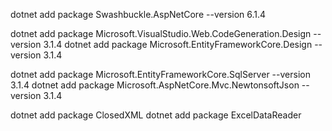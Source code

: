 dotnet add package Swashbuckle.AspNetCore --version 6.1.4

dotnet add package Microsoft.VisualStudio.Web.CodeGeneration.Design --version 3.1.4
dotnet add package Microsoft.EntityFrameworkCore.Design --version 3.1.4

dotnet add package Microsoft.EntityFrameworkCore.SqlServer --version 3.1.4
dotnet add package Microsoft.AspNetCore.Mvc.NewtonsoftJson --version 3.1.4


dotnet add package ClosedXML
dotnet add package ExcelDataReader
